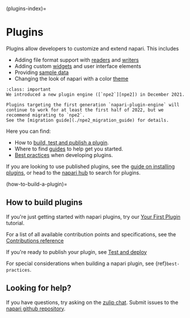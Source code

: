 (plugins-index)=
# Plugins

Plugins allow developers to customize and extend napari.  This includes

- Adding file format support with [readers] and [writers]
- Adding custom [widgets] and user interface elements
- Providing [sample data][sample_data]
- Changing the look of napari with a color [theme]

```{admonition} Introducing npe2
:class: important
We introduced a new plugin engine ([`npe2`][npe2]) in December 2021.

Plugins targeting the first generation `napari-plugin-engine` will
continue to work for at least the first half of 2022, but we
recommend migrating to `npe2`.
See the [migration guide](./npe2_migration_guide) for details.
```

Here you can find:

- How to [build, test and publish a plugin](how-to-build-a-plugin).
- Where to find [guides](./guides) to help get you started.
- [Best practices](./best_practices) when developing plugins.

If you are looking to use published plugins, see the [guide on installing
plugins](./find_and_install_plugin), or head to the [napari hub][napari_hub] to
search for plugins.


(how-to-build-a-plugin)=

## How to build plugins

If you're just getting started with napari plugins, try our
[Your First Plugin](./first_plugin) tutorial.

For a list of all available contribution points and specifications,
see the [Contributions reference](./contributions)

If you're ready to publish your plugin, see [Test and deploy](./test_deploy)

For special considerations when building a napari plugin, see
{ref}`best-practices`.

## Looking for help?

If you have questions, try asking on the [zulip chat][napari_zulip].
Submit issues to the [napari github repository][napari_issues].

[npe1]: https://github.com/napari/napari-plugin-engine
[npe2]: https://github.com/napari/npe2
[napari_issues]: https://github.com/napari/napari/issues/new/choose
[napari_zulip]: https://napari.zulipchat.com/
[napari_hub]: https://napari-hub.org
[readers]: ./contributions.html#contributions-readers
[writers]: ./contributions.html#contributions-writers
[widgets]: ./contributions.html#contributions-widgets
[sample_data]: ./contributions.html#contributions-sample-data
[theme]: ./contributions.html#contributions-themes
